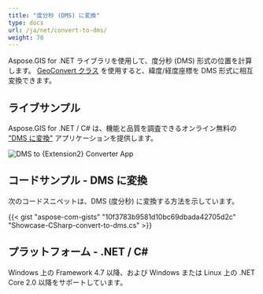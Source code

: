 ```yaml
---
title: "度分秒 (DMS) に変換"
type: docs
url: /ja/net/convert-to-dms/
weight: 70
---
```


Aspose.GIS for .NET ライブラリを使用して、度分秒 (DMS) 形式の位置を計算します。 [GeoConvert クラス](https://reference.aspose.com/gis/net/aspose.gis/geoconvert) を使用すると、緯度/経度座標を DMS 形式に相互変換できます。

## **ライブサンプル**

Aspose.GIS for .NET / C# は、機能と品質を調査できるオンライン無料の ["DMS に変換"](https://products.aspose.app/gis/coordinates/convert-to-dms) アプリケーションを提供します。

![DMS to {Extension2} Converter App](coordinates.png)

## **コードサンプル - DMS に変換**

次のコードスニペットは、DMS (度分秒) に変換する方法を示しています。

{{< gist "aspose-com-gists" "10f3783b9581d10bc69dbada42705d2c" "Showcase-CSharp-convert-to-dms.cs" >}}

## **プラットフォーム - .NET / C#**

Windows 上の Framework 4.7 以降、および Windows または Linux 上の .NET Core 2.0 以降をサポートしています。

